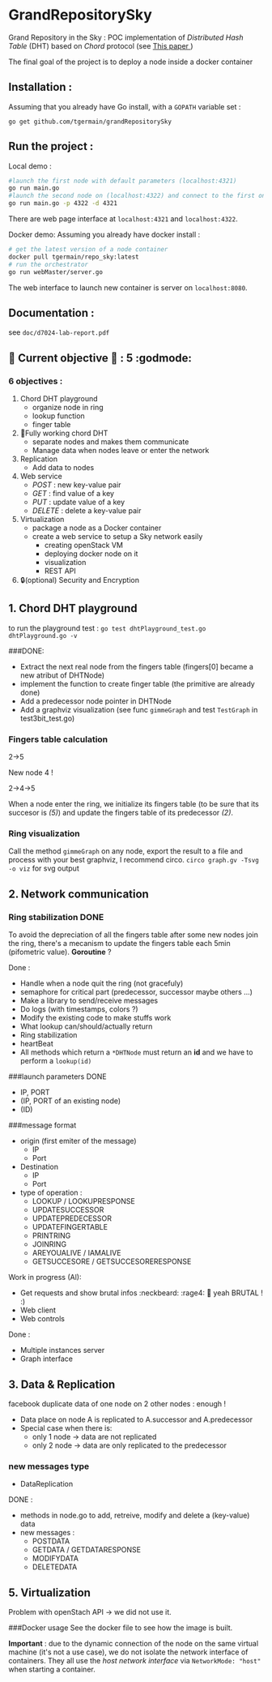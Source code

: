 GrandRepositorySky
==================

Grand Repository in the Sky : POC implementation of _Distributed Hash Table_ (DHT) based on _Chord_ protocol (see [This paper ](http://pdos.csail.mit.edu/papers/chord:sigcomm01/chord_sigcomm.pdf))

The final goal of the project is to deploy a node inside a docker container

Installation :
----
Assuming that you already have Go install, with a `GOPATH` variable set : 
```
go get github.com/tgermain/grandRepositorySky 
```

Run the project : 
----

Local demo : 
```bash
#launch the first node with default parameters (localhost:4321)
go run main.go 
#launch the second node on (localhost:4322) and connect to the first one 
go run main.go -p 4322 -d 4321 
```

There are web page interface at `localhost:4321` and `localhost:4322`.

Docker demo:
Assuming you already have docker install :
```bash
# get the latest version of a node container
docker pull tgermain/repo_sky:latest
# run the orchestrator
go run webMaster/server.go
```
The web interface to launch new container is server on `localhost:8080`.


Documentation :
----
see `doc/d7024-lab-report.pdf`

:construction: Current objective :construction: : **5** :godmode:
---------------------

### 6 objectives : 
1. Chord DHT playground 
	- organize node in ring
	- lookup function
	- finger table
2. :wrench:Fully working chord DHT
	- separate nodes and makes them communicate
	- Manage data when nodes leave or enter the network
3. Replication
	- Add data to nodes
4. Web service
	- _POST_ : new key-value pair
	- _GET_ : find value of a key
	- _PUT_ : update value of a key
	- _DELETE_ : delete a key-value pair
5. Virtualization 
	- package a node as a Docker container
	- create a web service to setup a Sky network easily
		- creating openStack VM
		- deploying docker node on it
		- visualization
		- REST API
6. :lock:(optional) Security and Encryption



## 1. Chord DHT playground 

to run the playground test : 
`go test dhtPlayground_test.go dhtPlayground.go -v`

###DONE:
- Extract the next real node from the fingers table (fingers[0] became a new atribut of DHTNode)
- implement the function to create finger table (the primitive are already done)
- Add a predecessor node pointer in DHTNode
- Add a graphviz visualization (see func ``gimmeGraph`` and test ``TestGraph`` in test3bit_test.go)

### Fingers table calculation 

2->5

New node 4 !

2->4->5

When a node enter the ring, we initialize its fingers table (to be sure that its succesor is *(5)*) and update the fingers table of its predecessor *(2)*. 


### Ring visualization
Call the method ``gimmeGraph`` on any node, export the result to a file and process with your best graphviz, I recommend circo. ``circo graph.gv -Tsvg -o viz`` for svg output

## 2. Network communication
### Ring stabilization DONE
To avoid the depreciation of all the fingers table after some new nodes join the ring, there's a mecanism to update the fingers table each 5min (pifometric value).
**Goroutine** ?

Done : 
- Handle when a node quit the ring (not gracefuly)
- semaphore for critical part (predecessor, successor maybe others ...)
- Make a library to send/receive messages 		
- Do logs (with timestamps, colors ?) 		
- Modify the existing code to make stuffs work 
- What lookup can/should/actually return 
- Ring stabilization 
- heartBeat 
- All methods which return a `*DHTNode` must return an **id** and we have to perform a `lookup(id)`

###launch parameters DONE
- IP, PORT 
- (IP, PORT of an existing node)
- (ID)


###message format
- origin (first emiter of the message)
	- IP
	- Port
- Destination
	- IP
	- Port
- type of operation :
	- LOOKUP / LOOKUPRESPONSE
	- UPDATESUCCESSOR
	- UPDATEPREDECESSOR
	- UPDATEFINGERTABLE
	- PRINTRING
	- JOINRING
	- AREYOUALIVE / IAMALIVE
	- GETSUCCESORE / GETSUCCESORERESPONSE


Work in progress (Al):
- Get requests and show brutal infos :neckbeard: :rage4: :boar: yeah BRUTAL ! :)
- Web client
- Web controls


Done :
- Multiple instances server
- Graph interface



## 3. Data & Replication
facebook duplicate data of one node on 2 other nodes : enough !

- Data place on node A is replicated to A.successor and A.predecessor
- Special case when there is:
  - only 1 node -> data are not replicated
  - only 2 node -> data are only replicated to the predecessor

### new messages type
- DataReplication

DONE : 
- methods in node.go to add, retreive, modify and delete a (key-value) data
- new messages : 
	- POSTDATA
	- GETDATA / GETDATARESPONSE
	- MODIFYDATA
	- DELETEDATA


## 5. Virtualization

Problem with openStach API -> we did not use it.

###Docker usage
See the docker file to see how the image is built.

**Important** : due to the dynamic connection of the node on the same virtual machine (it's not a use case), we do not isolate the network interface of containers. They all use the *host network interface* via `NetworkMode: "host"` when starting a container.